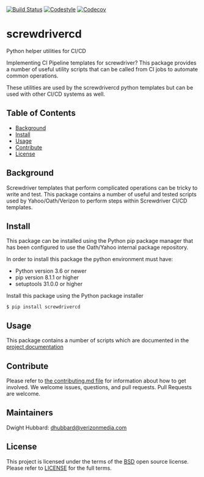 [![Build Status](https://cd.screwdriver.cd/pipelines/3063/badge)](https://cd.screwdriver.cd/pipelines/3063)
[![Codestyle](https://img.shields.io/badge/code%20style-pep8-lightgrey.svg)](https://www.python.org/dev/peps/pep-0008/)
[![Codecov](https://codecov.io/gh/yahoo/python-screwdrivercd/branch/master/graph/badge.svg)](https://codecov.io/gh/yahoo/python-screwdrivercd)


# screwdrivercd

Python helper utilities for CI/CD

Implementing CI Pipeline templates for screwdriver?  This package provides a number of useful utility scripts that can
be called from CI jobs to automate common operations.

These utilities are used by the screwdrivercd python templates but can be used with other CI/CD
systems as well.

## Table of Contents

- [Background](#background)
- [Install](#install)
- [Usage](#usage)
- [Contribute](#contribute)
- [License](#license)

## Background

Screwdriver templates that perform complicated operations can be tricky to write and test.  This package contains a number of useful and tested scripts used by Yahoo/Oath/Verizon to perform steps within Screwdriver CI/CD templates.

## Install

This package can be installed using the Python pip package manager that has been configured to use the Oath/Yahoo
internal package repository.

In order to install this package the python environment must have:

* Python version 3.6 or newer
* pip version 8.1.1 or higher
* setuptools 31.0.0 or higher

Install this package using the Python package installer

```console
$ pip install screwdrivercd
```

## Usage

This package contains a number of scripts which are documented in the [project documentation](https://yahoo.github.io/python-screwdrivercd/)

## Contribute

Please refer to [the contributing.md file](Contributing.md) for information about how to get involved. We welcome issues, questions, and pull requests. Pull Requests are welcome.

## Maintainers
Dwight Hubbard: dhubbard@verizonmedia.com

## License

This project is licensed under the terms of the [BSD](LICENSE) open source license. Please refer to [LICENSE](LICENSE) for the full terms.

